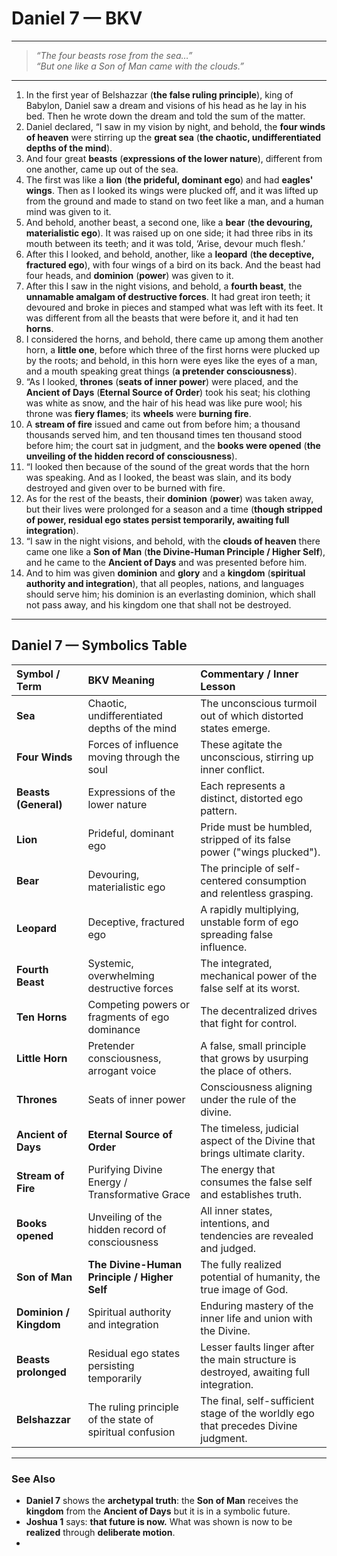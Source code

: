 # Daniel 7 — BKV

---
>_“The four beasts rose from the sea…”  
>“But one like a Son of Man came with the clouds.”_
---  


1. In the first year of Belshazzar (**the false ruling principle**), king of Babylon, Daniel saw a dream and visions of his head as he lay in his bed. Then he wrote down the dream and told the sum of the matter.  
2. Daniel declared, “I saw in my vision by night, and behold, the **four winds of heaven** were stirring up the **great sea** (**the chaotic, undifferentiated depths of the mind**).  
3. And four great **beasts** (**expressions of the lower nature**), different from one another, came up out of the sea.  
4. The first was like a **lion** (**the prideful, dominant ego**) and had **eagles' wings**. Then as I looked its wings were plucked off, and it was lifted up from the ground and made to stand on two feet like a man, and a human mind was given to it.  
5. And behold, another beast, a second one, like a **bear** (**the devouring, materialistic ego**). It was raised up on one side; it had three ribs in its mouth between its teeth; and it was told, ‘Arise, devour much flesh.’  
6. After this I looked, and behold, another, like a **leopard** (**the deceptive, fractured ego**), with four wings of a bird on its back. And the beast had four heads, and **dominion** (**power**) was given to it.  
7. After this I saw in the night visions, and behold, a **fourth beast**, the **unnamable amalgam of destructive forces**. It had great iron teeth; it devoured and broke in pieces and stamped what was left with its feet. It was different from all the beasts that were before it, and it had ten **horns**.  
8. I considered the horns, and behold, there came up among them another horn, a **little one**, before which three of the first horns were plucked up by the roots; and behold, in this horn were eyes like the eyes of a man, and a mouth speaking great things (**a pretender consciousness**).  
9. “As I looked, **thrones** (**seats of inner power**) were placed, and the **Ancient of Days** (**Eternal Source of Order**) took his seat; his clothing was white as snow, and the hair of his head was like pure wool; his throne was **fiery flames**; its **wheels** were **burning fire**.  
10. A **stream of fire** issued and came out from before him; a thousand thousands served him, and ten thousand times ten thousand stood before him; the court sat in judgment, and the **books were opened** (**the unveiling of the hidden record of consciousness**).  
11. “I looked then because of the sound of the great words that the horn was speaking. And as I looked, the beast was slain, and its body destroyed and given over to be burned with fire.  
12. As for the rest of the beasts, their **dominion** (**power**) was taken away, but their lives were prolonged for a season and a time (**though stripped of power, residual ego states persist temporarily, awaiting full integration**).  
13. “I saw in the night visions, and behold, with the **clouds of heaven** there came one like a **Son of Man** (**the Divine-Human Principle / Higher Self**), and he came to the **Ancient of Days** and was presented before him.  
14. And to him was given **dominion** and **glory** and a **kingdom** (**spiritual authority and integration**), that all peoples, nations, and languages should serve him; his dominion is an everlasting dominion, which shall not pass away, and his kingdom one that shall not be destroyed.  

___

## Daniel 7 — Symbolics Table

| Symbol / Term | BKV Meaning | Commentary / Inner Lesson |
| :--- | :--- | :--- |
| **Sea** | Chaotic, undifferentiated depths of the mind | The unconscious turmoil out of which distorted states emerge. |
| **Four Winds** | Forces of influence moving through the soul | These agitate the unconscious, stirring up inner conflict. |
| **Beasts (General)** | Expressions of the lower nature | Each represents a distinct, distorted ego pattern. |
| **Lion** | Prideful, dominant ego | Pride must be humbled, stripped of its false power ("wings plucked"). |
| **Bear** | Devouring, materialistic ego | The principle of self-centered consumption and relentless grasping. |
| **Leopard** | Deceptive, fractured ego | A rapidly multiplying, unstable form of ego spreading false influence. |
| **Fourth Beast** | Systemic, overwhelming destructive forces | The integrated, mechanical power of the false self at its worst. |
| **Ten Horns** | Competing powers or fragments of ego dominance | The decentralized drives that fight for control. |
| **Little Horn** | Pretender consciousness, arrogant voice | A false, small principle that grows by usurping the place of others. |
| **Thrones** | Seats of inner power | Consciousness aligning under the rule of the divine. |
| **Ancient of Days** | **Eternal Source of Order** | The timeless, judicial aspect of the Divine that brings ultimate clarity. |
| **Stream of Fire** | Purifying Divine Energy / Transformative Grace | The energy that consumes the false self and establishes truth. |
| **Books opened** | Unveiling of the hidden record of consciousness | All inner states, intentions, and tendencies are revealed and judged. |
| **Son of Man** | **The Divine-Human Principle / Higher Self** | The fully realized potential of humanity, the true image of God. |
| **Dominion / Kingdom** | Spiritual authority and integration | Enduring mastery of the inner life and union with the Divine. |
| **Beasts prolonged** | Residual ego states persisting temporarily | Lesser faults linger after the main structure is destroyed, awaiting full integration. |
| **Belshazzar** | The ruling principle of the state of spiritual confusion | The final, self-sufficient stage of the worldly ego that precedes Divine judgment. |
---


### See Also

* **Daniel 7** shows the **archetypal truth**: the **Son of Man** receives the **kingdom** from the **Ancient of Days** but it is in a symbolic future.
* **Joshua 1** says: **that future is now.** What was shown is now to be **realized** through **deliberate motion**.
* 

